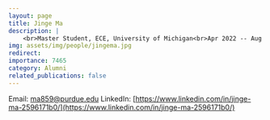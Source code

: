 ```yaml
---
layout: page
title: Jinge Ma
description: |
    <br>Master Student, ECE, University of Michigan<br>Apr 2022 -- Aug 2023<br><span style='color:blue'>PhD Student, Purdue University</span>
img: assets/img/people/jingema.jpg
redirect: 
importance: 7465
category: Alumni
related_publications: false
---
```

Email: [ma859@purdue.edu](mailto:ma859@purdue.edu)
LinkedIn: [https://www.linkedin.com/in/jinge-ma-2596171b0/](https://www.linkedin.com/in/jinge-ma-2596171b0/)

